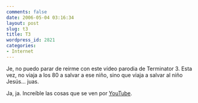 ```yaml
---
comments: false
date: 2006-05-04 03:16:34
layout: post
slug: t3
title: T3
wordpress_id: 2821
categories:
- Internet
---
```


Je, no puedo parar de reirme con este vídeo parodia de Terminator 3. Esta vez, no viaja a los 80 a salvar a ese niño, sino que viaja a salvar al niño Jesús... juas.







Ja, ja. Increíble las cosas que se ven por [YouTube](http://www.youtube.com).
